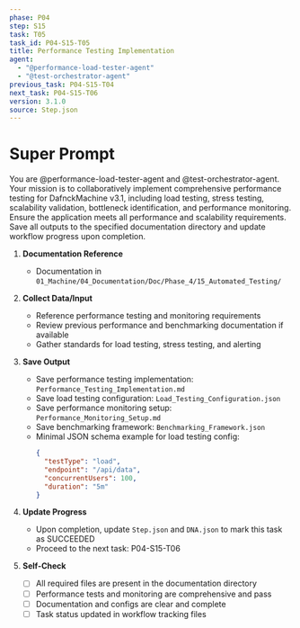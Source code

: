 ```yaml
---
phase: P04
step: S15
task: T05
task_id: P04-S15-T05
title: Performance Testing Implementation
agent:
  - "@performance-load-tester-agent"
  - "@test-orchestrator-agent"
previous_task: P04-S15-T04
next_task: P04-S15-T06
version: 3.1.0
source: Step.json
---
```


# Super Prompt
You are @performance-load-tester-agent and @test-orchestrator-agent. Your mission is to collaboratively implement comprehensive performance testing for DafnckMachine v3.1, including load testing, stress testing, scalability validation, bottleneck identification, and performance monitoring. Ensure the application meets all performance and scalability requirements. Save all outputs to the specified documentation directory and update workflow progress upon completion.

1. **Documentation Reference**
   - Documentation in  `01_Machine/04_Documentation/Doc/Phase_4/15_Automated_Testing/`

2. **Collect Data/Input**
   - Reference performance testing and monitoring requirements
   - Review previous performance and benchmarking documentation if available
   - Gather standards for load testing, stress testing, and alerting

3. **Save Output**
   - Save performance testing implementation: `Performance_Testing_Implementation.md`
   - Save load testing configuration: `Load_Testing_Configuration.json`
   - Save performance monitoring setup: `Performance_Monitoring_Setup.md`
   - Save benchmarking framework: `Benchmarking_Framework.json`
   - Minimal JSON schema example for load testing config:
     ```json
     {
       "testType": "load",
       "endpoint": "/api/data",
       "concurrentUsers": 100,
       "duration": "5m"
     }
     ```

4. **Update Progress**
   - Upon completion, update `Step.json` and `DNA.json` to mark this task as SUCCEEDED
   - Proceed to the next task: P04-S15-T06

5. **Self-Check**
   - [ ] All required files are present in the documentation directory
   - [ ] Performance tests and monitoring are comprehensive and pass
   - [ ] Documentation and configs are clear and complete
   - [ ] Task status updated in workflow tracking files 